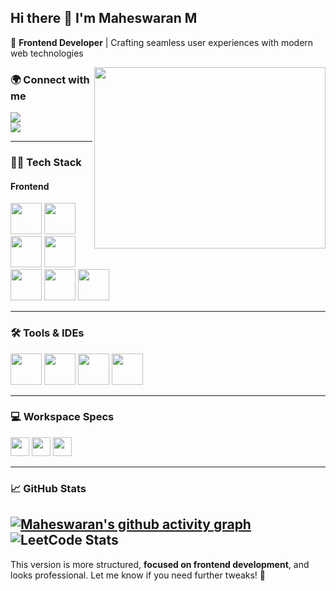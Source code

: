 ## Hi there 👋 I'm Maheswaran M  

🚀 **Frontend Developer** | Crafting seamless user experiences with modern web technologies  

<img align="right" width="370" height="290" src="https://i.pinimg.com/originals/47/f0/34/47f0342cec72b800463bf003eac1257e.gif">

### 🌍 Connect with me  
[<img src="https://img.shields.io/badge/Twitter-1DA1F2?style=for-the-badge&logo=twitter&logoColor=white" />](https://x.com/maheswaran42280)  
[<img src="https://img.shields.io/badge/LinkedIn-0077B5?style=for-the-badge&logo=linkedin&logoColor=white" />](https://www.linkedin.com/in/mahes27/)  

---

### 👨‍💻 Tech Stack  
#### **Frontend**  
<img height="50" src="https://img.icons8.com/color/48/000000/html-5.png"/>  
<img height="50" src="https://img.icons8.com/color/48/000000/css3.png"/>  
<img height="50" src="https://img.icons8.com/color/48/000000/javascript.png"/>  
<img height="50" src="https://img.icons8.com/color/48/000000/react-native.png"/>  
<img height="50" src="https://img.icons8.com/color/48/000000/nodejs.png"/>  
<img height="50" src="https://img.icons8.com/color/48/000000/bootstrap.png"/>  
<img height="50" src="https://img.icons8.com/color/48/000000/tailwind_css.png"/>  

---

### 🛠️ Tools & IDEs  
<img height="50" src="https://img.icons8.com/color/48/000000/visual-studio-code-2019.png"/>  
<img height="50" src="https://img.icons8.com/color/48/000000/git.png"/>  
<img height="50" src="https://img.icons8.com/color/48/000000/github.png"/>  
<img height="50" src="https://img.icons8.com/color/48/000000/wix.png"/>  

---

### 💻 Workspace Specs  
<img height="30" src="https://img.shields.io/badge/Macbook-Pro_M1-ED1C24?style=for-the-badge&logo=apple&logoColor=white"/>  
<img height="30" src="https://img.shields.io/badge/Linux-000000?style=for-the-badge&logo=linux&logoColor=white"/>  
<img height="30" src="https://img.shields.io/badge/AMD-Ryzen_5_4600H-ED1C24?style=for-the-badge&logo=amd&logoColor=white"/>  

---

### 📈 GitHub Stats  
[![Maheswaran's github activity graph](https://github-readme-activity-graph.vercel.app/graph?username=maheszzz&bg_color=0f0f0f&color=f6eef6&line=fd6d0d&point=f90606&area=true&hide_border=true)](https://github.com/ashutosh00710/github-readme-activity-graph)
![LeetCode Stats](https://leetcard.jacoblin.cool/Mahes-M?theme=dark&font=DM%20Serif%20Display)
---

This version is more structured, **focused on frontend development**, and looks professional. Let me know if you need further tweaks! 🚀

